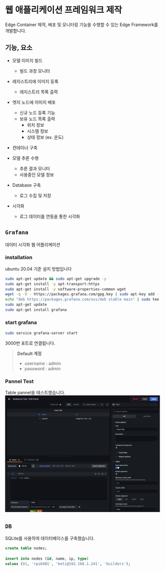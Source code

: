 # 웹 애플리케이션 프레임워크 제작
Edge Container 제작, 배포 및 모니터링 기능을 수행할 수 있는 Edge Framework를 개발합니다.<br>

## 기능, 요소
- 모델 이미지 빌드
  - 빌드 과정 모니터
  
- 레지스트리에 이미지 등록
  - 레지스트리 목록 출력
  
- 엣지 노드에 이미지 배포
  - 신규 노드 등록 기능
  - 보유 노드 목록 출력
    - 위치 정보
    - 시스템 정보
    - 상태 정보 (ex. 온도)

- 컨테이너 구축

- 모델 추론 수행
  - 추론 결과 모니터
  - 사용중인 모델 정보
  
- Database 구축
  - 로그 수집 및 저장

- 시각화
  - 로그 데이터를 연동을 통한 시각화

## ```Grafana```
데이터 시각화 웹 어플리케이션

### installation
ubuntu 20.04 기준 설치 방법입니다<br>
```bash
sudo apt-get update && sudo apt-get upgrade -y
sudo apt-get install -y apt-transport-https
sudo apt-get install -y software-properties-common wget
wget -q -O - https://packages.grafana.com/gpg.key | sudo apt-key add -
echo "deb https://packages.grafana.com/oss/deb stable main" | sudo tee -a /etc/apt/sources.list.d/grafana.list
sudo apt-get update
sudo apt-get install grafana
```

### start grafana
```bash
sudo service grafana-server start
```
3000번 포트로 연결됩니다.<br>
>**Default 계정**
>- username : admin
>- password : admin

### Pannel Test
Table pannel을 테스트했습니다.<br>
![](./img4doc/table.png)

## ```DB```
SQLite를 사용하여 데이터베이스를 구축했습니다.<br>
```SQL
create table nodes;

insert into nodes (id, name, ip, type)
values (01, 'rpi6401', 'keti@192.168.1.241', 'builders');
```
